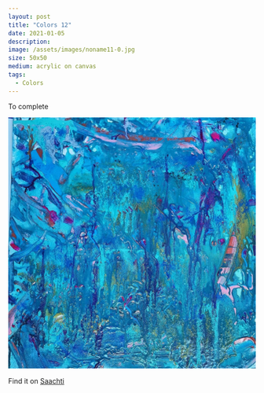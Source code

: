 ```yaml
---
layout: post
title: "Colors 12"
date: 2021-01-05
description: 
image: /assets/images/noname11-0.jpg
size: 50x50
medium: acrylic on canvas
tags:
  - Colors
---
```


To complete

<p align="center">
  <img src="/assets/images/noname11-0.jpg" />
</p>

Find it on [Saachti](https://www.saatchiart.com/art/Painting-Blue-motion-1/1696819/8043051/view)

